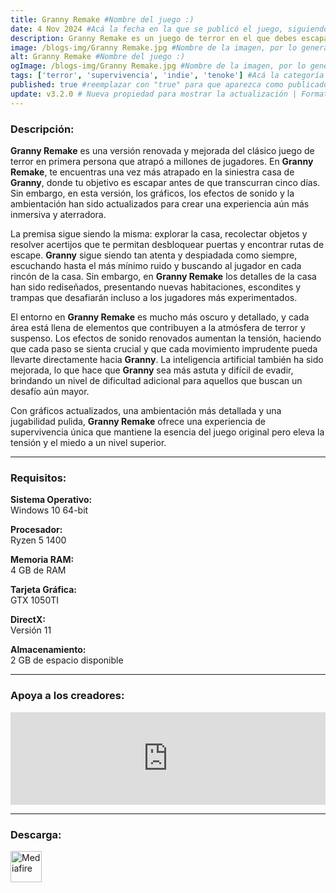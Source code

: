 ```yaml
---
title: Granny Remake #Nombre del juego :)
date: 4 Nov 2024 #Acá la fecha en la que se publicó el juego, siguiendo este formato: Dia "30", Mes "Oct", Año "2024" = como debe quedar: 30 Oct 2024
description: Granny Remake es un juego de terror en el que debes escapar de una casa oscura, perseguido por una astuta y feroz Abuela. Puedes elegir entre varias rutas, huir en coche, llamar a la policía, o desbloquear la puerta principal para salvarte. #Acá una mini descripción del juego
image: /blogs-img/Granny Remake.jpg #Nombre de la imagen, por lo general es exactamente el mismo nombre que el juego excluyendo lo ":" (Dos puntos)
alt: Granny Remake #Nombre del juego :)
ogImage: /blogs-img/Granny Remake.jpg #Nombre de la imagen, por lo general es exactamente el mismo nombre que el juego excluyendo lo ":" (Dos puntos)
tags: ['terror', 'supervivencia', 'indie', 'tenoke'] #Acá la categoría o categorías del juego, si es más de una se coloca en este formato: ['categoría1', 'categoría2']
published: true #reemplazar con "true" para que aparezca como publicado
update: v3.2.0 # Nueva propiedad para mostrar la actualización | Formato: v1.0.0
---
```


<!--En VSCode seleccionando una palabra, por ejemplo: "Granny Remake" y apretando Ctrl+F2 se seleccionan todas las palabras iguales-->

### Descripción:
**Granny Remake** es una versión renovada y mejorada del clásico juego de terror en primera persona que atrapó a millones de jugadores. En **Granny Remake**, te encuentras una vez más atrapado en la siniestra casa de **Granny**, donde tu objetivo es escapar antes de que transcurran cinco días. Sin embargo, en esta versión, los gráficos, los efectos de sonido y la ambientación han sido actualizados para crear una experiencia aún más inmersiva y aterradora.

La premisa sigue siendo la misma: explorar la casa, recolectar objetos y resolver acertijos que te permitan desbloquear puertas y encontrar rutas de escape. **Granny** sigue siendo tan atenta y despiadada como siempre, escuchando hasta el más mínimo ruido y buscando al jugador en cada rincón de la casa. Sin embargo, en **Granny Remake** los detalles de la casa han sido rediseñados, presentando nuevas habitaciones, escondites y trampas que desafiarán incluso a los jugadores más experimentados.

El entorno en **Granny Remake** es mucho más oscuro y detallado, y cada área está llena de elementos que contribuyen a la atmósfera de terror y suspenso. Los efectos de sonido renovados aumentan la tensión, haciendo que cada paso se sienta crucial y que cada movimiento imprudente pueda llevarte directamente hacia **Granny**. La inteligencia artificial también ha sido mejorada, lo que hace que **Granny** sea más astuta y difícil de evadir, brindando un nivel de dificultad adicional para aquellos que buscan un desafío aún mayor.

Con gráficos actualizados, una ambientación más detallada y una jugabilidad pulida, **Granny Remake** ofrece una experiencia de supervivencia única que mantiene la esencia del juego original pero eleva la tensión y el miedo a un nivel superior.
<!--Prompt para Chat-GPT: Hazme una descripción para el juego "Granny Remake" y cada que menciones "Granny Remake" ponlo en negrita -->

---

### Requisitos:
**Sistema Operativo:**  
Windows 10 64-bit

**Procesador:**  
Ryzen 5 1400

**Memoria RAM:**  
4 GB de RAM

**Tarjeta Gráfica:**  
GTX 1050TI

**DirectX:**  
Versión 11

**Almacenamiento:**  
2 GB de espacio disponible

<!--Si falta o sobra un requisito se quita o se agrega manteniendo el mismo formato-->

---

### Apoya a los creadores:
<iframe src="https://store.steampowered.com/widget/2110820/" frameborder="0" style="background-color: transparent; width: 100% !important; aspect-ratio: 646 / 190;"></iframe>

<!--Reemplazar los numeros (AppID) del juego (en este caso 2668510) por el numero (AppID) correspondiente con el juego a publicar-->
<!--El AppID se encuentra en la URL del Juego en Steam-->

---

### Descarga:

[<img src="https://gist.github.com/cxmeel/0dbc95191f239b631c3874f4ccf114e2/raw/download.svg" alt="Mediafire" height="50" />](https://www.mediafire.com/file/pn8r61y672zm46t/Granny_Remake_v3.2.0.zip/file)

<!-- # se debe reemplazar por el link de descarga-->

<!--NOMBRE-DEL-SERVICIO se debe reemplazar por el servicio donde está subido el juego-->